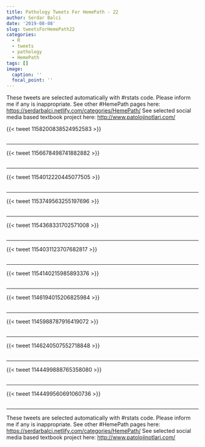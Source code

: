 ```yaml
---
title: Pathology Tweets For HemePath - 22
author: Serdar Balci
date: '2019-08-08'
slug: tweetsForHemePath22
categories:
  - R
  - tweets
  - pathology
  - HemePath
tags: []
image:
  caption: ''
  focal_point: ''
---
```



These tweets are selected automatically with #rstats code. Please inform me if any is inappropriate.
See other #HemePath pages here: https://serdarbalci.netlify.com/categories/HemePath/ 
See selected social media based textbook project here: http://www.patolojinotlari.com/

{{< tweet 1158200838524952583 >}}
<br>
<br>
<hr>
{{< tweet 1156678498741882882 >}}
<br>
<br>
<hr>
{{< tweet 1154012220445077505 >}}
<br>
<br>
<hr>
{{< tweet 1153749563255197696 >}}
<br>
<br>
<hr>
{{< tweet 1154368331702571008 >}}
<br>
<br>
<hr>
{{< tweet 1154031123707682817 >}}
<br>
<br>
<hr>
{{< tweet 1154140215985893376 >}}
<br>
<br>
<hr>
{{< tweet 1146194015206825984 >}}
<br>
<br>
<hr>
{{< tweet 1145988787916419072 >}}
<br>
<br>
<hr>
{{< tweet 1146240507552718848 >}}
<br>
<br>
<hr>
{{< tweet 1144499888765358080 >}}
<br>
<br>
<hr>
{{< tweet 1144499560691060736 >}}
<br>
<br>
<hr>


These tweets are selected automatically with #rstats code. Please inform me if any is inappropriate.
See other #HemePath pages here: https://serdarbalci.netlify.com/categories/HemePath/ 
See selected social media based textbook project here: http://www.patolojinotlari.com/
